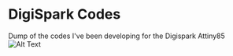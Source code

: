 # DigiSpark Codes
 Dump of the codes I've been developing for the Digispark Attiny85 
![Alt Text](https://cdn.awsli.com.br/600x450/853/853129/produto/56387961/b572fa98c1.jpg)

